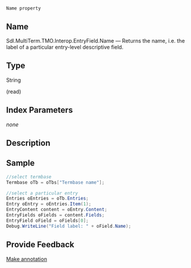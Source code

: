 

# 
    Name property



## Name

Sdl.MultiTerm.TMO.Interop.EntryField.Name —          Returns the name, i.e. the label of a particular entry-level descriptive field.



## Type

String

(read)



## Index Parameters
*none*


## Description





## Sample


```cs
//select termbase
Termbase oTb = oTbs["Termbase name"];

//select a particular entry
Entries oEntries = oTb.Entries;
Entry oEntry = oEntries.Item(1);
EntryContent content = oEntry.Content;
EntryFields oFields = content.Fields;
EntryField oField = oFields[0];
Debug.WriteLine("Field label: " + oField.Name);
```



## Provide Feedback

[Make annotation](mailto:sdk-feedback@sdl.com&amp;subject=Reference%20for%20Sdl.MultiTerm.TMO.Interop.EntryField.Name)

